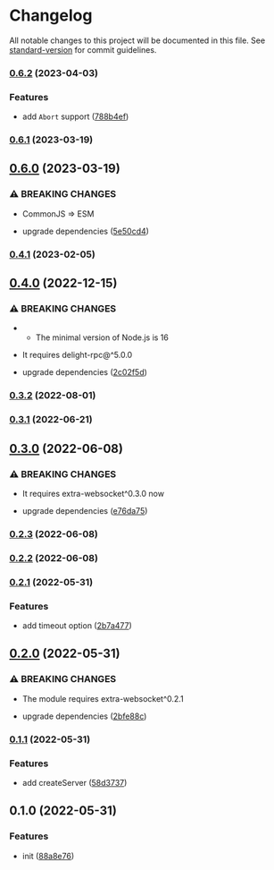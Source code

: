 # Changelog

All notable changes to this project will be documented in this file. See [standard-version](https://github.com/conventional-changelog/standard-version) for commit guidelines.

### [0.6.2](https://github.com/delight-rpc/extra-websocket/compare/v0.6.1...v0.6.2) (2023-04-03)


### Features

* add `Abort` support ([788b4ef](https://github.com/delight-rpc/extra-websocket/commit/788b4ef070106206a7a9c7a4b4772931908a05b6))

### [0.6.1](https://github.com/delight-rpc/extra-websocket/compare/v0.6.0...v0.6.1) (2023-03-19)

## [0.6.0](https://github.com/delight-rpc/extra-websocket/compare/v0.4.1...v0.6.0) (2023-03-19)


### ⚠ BREAKING CHANGES

* CommonJS => ESM

* upgrade dependencies ([5e50cd4](https://github.com/delight-rpc/extra-websocket/commit/5e50cd4bbb6dd41d3c02534f10f7d51e1535686a))

### [0.4.1](https://github.com/delight-rpc/extra-websocket/compare/v0.4.0...v0.4.1) (2023-02-05)

## [0.4.0](https://github.com/delight-rpc/extra-websocket/compare/v0.3.2...v0.4.0) (2022-12-15)


### ⚠ BREAKING CHANGES

* - The minimal version of Node.js is 16
- It requires delight-rpc@^5.0.0

* upgrade dependencies ([2c02f5d](https://github.com/delight-rpc/extra-websocket/commit/2c02f5deaa00b63ed894b7dda3135137c16775f4))

### [0.3.2](https://github.com/delight-rpc/extra-websocket/compare/v0.3.1...v0.3.2) (2022-08-01)

### [0.3.1](https://github.com/delight-rpc/extra-websocket/compare/v0.3.0...v0.3.1) (2022-06-21)

## [0.3.0](https://github.com/delight-rpc/extra-websocket/compare/v0.2.3...v0.3.0) (2022-06-08)


### ⚠ BREAKING CHANGES

* It requires extra-websocket^0.3.0 now

* upgrade dependencies ([e76da75](https://github.com/delight-rpc/extra-websocket/commit/e76da751ac383f2f40bfc0be1919d201a3d267f3))

### [0.2.3](https://github.com/delight-rpc/extra-websocket/compare/v0.2.2...v0.2.3) (2022-06-08)

### [0.2.2](https://github.com/delight-rpc/extra-websocket/compare/v0.2.1...v0.2.2) (2022-06-08)

### [0.2.1](https://github.com/delight-rpc/extra-websocket/compare/v0.2.0...v0.2.1) (2022-05-31)


### Features

* add timeout option ([2b7a477](https://github.com/delight-rpc/extra-websocket/commit/2b7a477104b50876a168cde0dbb279ad27e7de27))

## [0.2.0](https://github.com/delight-rpc/extra-websocket/compare/v0.1.1...v0.2.0) (2022-05-31)


### ⚠ BREAKING CHANGES

* The module requires extra-websocket^0.2.1

* upgrade dependencies ([2bfe88c](https://github.com/delight-rpc/extra-websocket/commit/2bfe88cc168caf55c3f6aecd4730345403e98c94))

### [0.1.1](https://github.com/delight-rpc/extra-websocket/compare/v0.1.0...v0.1.1) (2022-05-31)


### Features

* add createServer ([58d3737](https://github.com/delight-rpc/extra-websocket/commit/58d3737e4235983a2eae6989657a4c9864ea8cbb))

## 0.1.0 (2022-05-31)


### Features

* init ([88a8e76](https://github.com/delight-rpc/extra-websocket/commit/88a8e76fa7107b3ad471b9a6b1e67ed0fc74c4a5))
